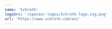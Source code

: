 ```yaml
---
name: 'Schroth'
logoSrc: '/sponsor-logos/Schroth-logo.svg.png'
url: 'https://www.schroth.com/en/'
---
```


